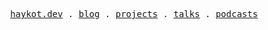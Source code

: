 <p align="center">
  <samp>
    <a href="https://haykot.dev">haykot.dev</a> .
    <a href="https://haykot.dev/blog">blog</a> .
    <a href="https://haykot.dev/#projects">projects</a> .
    <a href="https://haykot.dev/#talks">talks</a> .
    <a href="https://haykot.dev/#podcast-appearances">podcasts</a>
  </samp>
</p>
